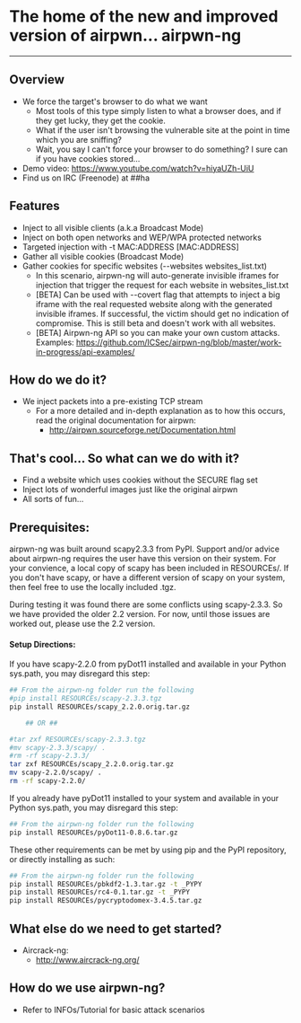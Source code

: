 The home of the new and improved version of airpwn... airpwn-ng
==============================================================
<hr>

Overview
---

* We force the target's browser to do what we want
	* Most tools of this type simply listen to what a browser does, and if they get lucky, they get the cookie.
	* What if the user isn't browsing the vulnerable site at the point in time which you are sniffing?
	* Wait, you say I can't force your browser to do something?  I sure can if you have cookies stored...
* Demo video: https://www.youtube.com/watch?v=hiyaUZh-UiU
* Find us on IRC (Freenode) at ##ha

Features
---

- Inject to all visible clients (a.k.a Broadcast Mode)
- Inject on both open networks and WEP/WPA protected networks
- Targeted injection with -t MAC:ADDRESS [MAC:ADDRESS]
- Gather all visible cookies (Broadcast Mode)
- Gather cookies for specific websites (--websites websites_list.txt)
	- In this scenario, airpwn-ng will auto-generate invisible iframes for injection that trigger the request for each website in websites_list.txt
	- [BETA] Can be used with --covert flag that attempts to inject a big iframe with the real requested website along with the generated invisible iframes. If successful, the victim should get no indication of compromise. This is still beta and doesn't work with all websites.
	- [BETA] Airpwn-ng API so you can make your own custom attacks. Examples: https://github.com/ICSec/airpwn-ng/blob/master/work-in-progress/api-examples/

How do we do it?
---
* We inject packets into a pre-existing TCP stream
    * For a more detailed and in-depth explanation as to how this occurs, read the original documentation for airpwn: 
        * http://airpwn.sourceforge.net/Documentation.html


That's cool...  So what can we do with it?
---
- Find a website which uses cookies without the SECURE flag set
- Inject lots of wonderful images just like the original airpwn
- All sorts of fun...

Prerequisites:
---
airpwn-ng was built around scapy2.3.3 from PyPI.  Support and/or advice about airpwn-ng requires the user have this version on their system.  For your convience, a local copy of scapy has been included in RESOURCEs/.  If you don't have scapy, or have a different version of scapy on your system, then feel free to use the locally included .tgz.

During testing it was found there are some conflicts using scapy-2.3.3. So we have provided the older 2.2 version. For now, until those issues are worked out, please use the 2.2 version.

#### Setup Directions:
If you have scapy-2.2.0 from pyDot11 installed and available in your Python sys.path, you may disregard this step:
````bash
## From the airpwn-ng folder run the following
#pip install RESOURCEs/scapy-2.3.3.tgz
pip install RESOURCEs/scapy_2.2.0.orig.tar.gz

    ## OR ##

#tar zxf RESOURCEs/scapy-2.3.3.tgz
#mv scapy-2.3.3/scapy/ .
#rm -rf scapy-2.3.3/
tar zxf RESOURCEs/scapy_2.2.0.orig.tar.gz
mv scapy-2.2.0/scapy/ .
rm -rf scapy-2.2.0/
````
If you already have pyDot11 installed to your system and available in your Python sys.path, you may disregard this step:
````bash
## From the airpwn-ng folder run the following
pip install RESOURCEs/pyDot11-0.8.6.tar.gz
````
These other requirements can be met by using pip and the PyPI repository, or directly installing as such:
````bash
## From the airpwn-ng folder run the following
pip install RESOURCEs/pbkdf2-1.3.tar.gz -t _PYPY
pip install RESOURCEs/rc4-0.1.tar.gz -t _PYPY
pip install RESOURCEs/pycryptodomex-3.4.5.tar.gz
````

What else do we need to get started?
---
* Aircrack-ng:
  * http://www.aircrack-ng.org/

How do we use airpwn-ng?
---
* Refer to INFOs/Tutorial for basic attack scenarios
